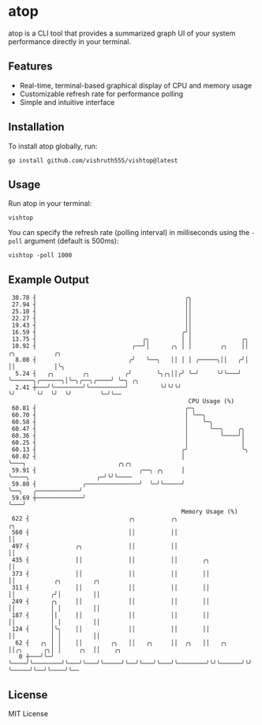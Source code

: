 # atop

atop is a CLI tool that provides a summarized graph UI of your system performance directly in your terminal.

## Features
- Real-time, terminal-based graphical display of CPU and memory usage
- Customizable refresh rate for performance polling
- Simple and intuitive interface

## Installation

To install atop globally, run:

```
go install github.com/vishruth555/vishtop@latest
```


## Usage

Run atop in your terminal:

```
vishtop
```

You can specify the refresh rate (polling interval) in milliseconds using the `-poll` argument (default is 500ms):

```
vishtop -poll 1000
```

## Example Output

```
 30.78 ┤                                          ╭╮
 27.94 ┤                                          ││
 25.10 ┤                                          ││
 22.27 ┤                                          ││
 19.43 ┤                                          ││
 16.59 ┤                                         ╭╯│
 13.75 ┤                              ╭╮         │ │              ╭╮
 10.92 ┤                           ╭──╯│      ╭╮ │ │        ╭╮    ││               ╭╮           ╭╮
  8.08 ┤                          ╭╯   ╰──╮   ││ │ │ ╭─────╮││   ╭╯│               ││           │╰╮
  5.24 ┤   ╭╮        ╭╮          ╭╯       ╰╮╭╮││╭╯ ╰─╯     ╰╯╰───╯ ╰──────╮╭──────╮│╰─╮╭──╮╭────╯ ╰─╮ ╭╮
  2.41 ┼───╯╰────────╯╰──────────╯         ╰╯╰╯╰╯                         ╰╯      ╰╯  ╰╯  ╰╯        ╰─╯╰──
                                                   CPU Usage (%)
 60.81 ┤                                          ╭─╮
 60.70 ┤                                          │ ╰──╮
 60.58 ┤                                          │    ╰─╮
 60.47 ┤                                          │      ╰──╮    ╭╮
 60.36 ┤                                          │         ╰────╯│
 60.25 ┤                                          │               │
 60.13 ┤                                         ╭╯               ╰╮
 60.02 ┤                                         │                 ╰───╮                          ╭╮╭╮
 59.91 ┤                             ╭──╮ ╭╮     │                     ╰────╮                   ╭─╯╰╯╰────
 59.80 ┤             ╭───────────────╯  ╰─╯╰─────╯                          ╰──╮   ╭────────────╯
 59.69 ┼─────────────╯                                                         ╰───╯
                                                 Memory Usage (%)
 622 ┤                            ╭╮          ╭╮                      ╭╮
 560 ┤                            ││          ││                      ││
 497 ┤             ╭╮             ││          ││                      ││
 435 ┤             ││             ││          ││       ╭╮             ││
 373 ┤             ││             ││          ││       ││             ││           ╭╮         ╭╮
 311 ┤             ││             ││          ││       ││             ││          ╭╯│         ││
 249 ┤      ╭╮     ││             ││          ││       ││             ││          │ │         ││
 187 ┤      ││     ││             ││          ││       ││             ││          │ │         ││
 124 ┤      │╰╮    ││             ││          ││       ││             ││          │ │         ││
  62 ┤   ╭╮ │ │    ││        ╭╮   ││   ╭╮     ││  ╭╮   ││   ╭╮        ││╭╮      ╭╮│ │     ╭╮  ││    ╭╮
   0 ┼───╯╰─╯ ╰────╯╰────────╯╰───╯╰───╯╰─────╯╰──╯╰───╯╰───╯╰────────╯╰╯╰──────╯╰╯ ╰─────╯╰──╯╰────╯╰──
```

## License

MIT License
